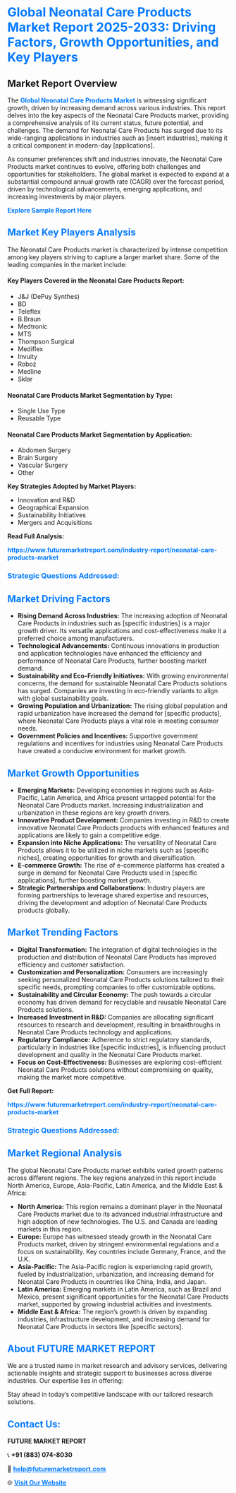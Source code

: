 <h1 style="color: #007BFF;">Global Neonatal Care Products Market Report 2025-2033: Driving Factors, Growth Opportunities, and Key Players</h1>

<section id="overview">
<h2>Market Report Overview</h2>
<p>The <a href="https://www.futuremarketreport.com/industry-report/neonatal-care-products-market" style="color: #007BFF; text-decoration: none;"><strong>Global Neonatal Care Products Market</strong></a> is witnessing significant growth, driven by increasing demand across various industries. This report delves into the key aspects of the Neonatal Care Products market, providing a comprehensive analysis of its current status, future potential, and challenges. The demand for Neonatal Care Products has surged due to its wide-ranging applications in industries such as [insert industries], making it a critical component in modern-day [applications].</p>
<p>As consumer preferences shift and industries innovate, the Neonatal Care Products market continues to evolve, offering both challenges and opportunities for stakeholders. The global market is expected to expand at a substantial compound annual growth rate (CAGR) over the forecast period, driven by technological advancements, emerging applications, and increasing investments by major players.</p>
</section>

<section id="overview">
<p><a href="https://www.futuremarketreport.com/request-sample/reportId=34038" style="color: #007BFF; text-decoration: none;"><strong>Explore Sample Report Here</strong></a></p>
</section>

<section id="key-players">
<h2 style="color: #007BFF;">Market Key Players Analysis</h2>
<p>The Neonatal Care Products market is characterized by intense competition among key players striving to capture a larger market share. Some of the leading companies in the market include:</p>
<h4>Key Players Covered in the Neonatal Care Products Report:</h4>
<ul><li>J&amp;J (DePuy Synthes)</li><li>BD</li><li>Teleflex</li><li>B.Braun</li><li>Medtronic</li><li>MTS</li><li>Thompson Surgical</li><li>Mediflex</li><li>Invuity</li><li>Roboz</li><li>Medline</li><li>Sklar</li></ul>
<h4>Neonatal Care Products Market Segmentation by Type:</h4>
<ul><li>Single Use Type</li><li>Reusable Type</li></ul>

<h4>Neonatal Care Products Market Segmentation by Application:</h4>
<ul><li>Abdomen Surgery</li><li>Brain Surgery</li><li>Vascular Surgery</li><li>Other</li></ul>
<p><strong>Key Strategies Adopted by Market Players:</strong></p>
<ul>
<li>Innovation and R&D</li>
<li>Geographical Expansion</li>
<li>Sustainability Initiatives</li>
<li>Mergers and Acquisitions</li>
</ul>
</section>

<section>
<p><strong>Read Full Analysis: </strong></p><a href="https://www.futuremarketreport.com/industry-report/neonatal-care-products-market" style="color: #007BFF; text-decoration: none;"><strong>https://www.futuremarketreport.com/industry-report/neonatal-care-products-market</strong></a>
<h3 style="color: #007BFF;">Strategic Questions Addressed:</h3>
</section>

<section id="driving-factors">
<h2 style="color: #007BFF;">Market Driving Factors</h2>
<ul>
<li><strong>Rising Demand Across Industries:</strong> The increasing adoption of Neonatal Care Products in industries such as [specific industries] is a major growth driver. Its versatile applications and cost-effectiveness make it a preferred choice among manufacturers.</li>
<li><strong>Technological Advancements:</strong> Continuous innovations in production and application technologies have enhanced the efficiency and performance of Neonatal Care Products, further boosting market demand.</li>
<li><strong>Sustainability and Eco-Friendly Initiatives:</strong> With growing environmental concerns, the demand for sustainable Neonatal Care Products solutions has surged. Companies are investing in eco-friendly variants to align with global sustainability goals.</li>
<li><strong>Growing Population and Urbanization:</strong> The rising global population and rapid urbanization have increased the demand for [specific products], where Neonatal Care Products plays a vital role in meeting consumer needs.</li>
<li><strong>Government Policies and Incentives:</strong> Supportive government regulations and incentives for industries using Neonatal Care Products have created a conducive environment for market growth.</li>
</ul>
</section>

<section id="growth-opportunities">
<h2 style="color: #007BFF;">Market Growth Opportunities</h2>
<ul>
<li><strong>Emerging Markets:</strong> Developing economies in regions such as Asia-Pacific, Latin America, and Africa present untapped potential for the Neonatal Care Products market. Increasing industrialization and urbanization in these regions are key growth drivers.</li>
<li><strong>Innovative Product Development:</strong> Companies investing in R&D to create innovative Neonatal Care Products products with enhanced features and applications are likely to gain a competitive edge.</li>
<li><strong>Expansion into Niche Applications:</strong> The versatility of Neonatal Care Products allows it to be utilized in niche markets such as [specific niches], creating opportunities for growth and diversification.</li>
<li><strong>E-commerce Growth:</strong> The rise of e-commerce platforms has created a surge in demand for Neonatal Care Products used in [specific applications], further boosting market growth.</li>
<li><strong>Strategic Partnerships and Collaborations:</strong> Industry players are forming partnerships to leverage shared expertise and resources, driving the development and adoption of Neonatal Care Products products globally.</li>
</ul>
</section>

<section id="trending-factors">
<h2 style="color: #007BFF;">Market Trending Factors</h2>
<ul>
<li><strong>Digital Transformation:</strong> The integration of digital technologies in the production and distribution of Neonatal Care Products has improved efficiency and customer satisfaction.</li>
<li><strong>Customization and Personalization:</strong> Consumers are increasingly seeking personalized Neonatal Care Products solutions tailored to their specific needs, prompting companies to offer customizable options.</li>
<li><strong>Sustainability and Circular Economy:</strong> The push towards a circular economy has driven demand for recyclable and reusable Neonatal Care Products solutions.</li>
<li><strong>Increased Investment in R&D:</strong> Companies are allocating significant resources to research and development, resulting in breakthroughs in Neonatal Care Products technology and applications.</li>
<li><strong>Regulatory Compliance:</strong> Adherence to strict regulatory standards, particularly in industries like [specific industries], is influencing product development and quality in the Neonatal Care Products market.</li>
<li><strong>Focus on Cost-Effectiveness:</strong> Businesses are exploring cost-efficient Neonatal Care Products solutions without compromising on quality, making the market more competitive.</li>
</ul>
</section>

<section>
<p><strong>Get Full Report: </strong></p><a href="https://www.futuremarketreport.com/industry-report/neonatal-care-products-market" style="color: #007BFF; text-decoration: none;"><strong>https://www.futuremarketreport.com/industry-report/neonatal-care-products-market</strong></a>
<h3 style="color: #007BFF;">Strategic Questions Addressed:</h3>
</section>


<section id="regional-analysis">
<h2 style="color: #007BFF;">Market Regional Analysis</h2>
<p>The global Neonatal Care Products market exhibits varied growth patterns across different regions. The key regions analyzed in this report include North America, Europe, Asia-Pacific, Latin America, and the Middle East & Africa:</p>
<ul>
<li><strong>North America:</strong> This region remains a dominant player in the Neonatal Care Products market due to its advanced industrial infrastructure and high adoption of new technologies. The U.S. and Canada are leading markets in this region.</li>
<li><strong>Europe:</strong> Europe has witnessed steady growth in the Neonatal Care Products market, driven by stringent environmental regulations and a focus on sustainability. Key countries include Germany, France, and the U.K.</li>
<li><strong>Asia-Pacific:</strong> The Asia-Pacific region is experiencing rapid growth, fueled by industrialization, urbanization, and increasing demand for Neonatal Care Products in countries like China, India, and Japan.</li>
<li><strong>Latin America:</strong> Emerging markets in Latin America, such as Brazil and Mexico, present significant opportunities for the Neonatal Care Products market, supported by growing industrial activities and investments.</li>
<li><strong>Middle East & Africa:</strong> The region’s growth is driven by expanding industries, infrastructure development, and increasing demand for Neonatal Care Products in sectors like [specific sectors].</li>
</ul>
</section>

<footer>
<h2 style="color: #007BFF;">About FUTURE MARKET REPORT</h2>
<p>We are a trusted name in market research and advisory services, delivering actionable insights and strategic support to businesses across diverse industries. Our expertise lies in offering:</p>

<p>Stay ahead in today’s competitive landscape with our tailored research solutions.</p>

<h2 style="color: #007BFF;">Contact Us:</h2>
<p><strong>FUTURE MARKET REPORT</strong></p>
<p>📞 <strong>+91 (883) 074-8030</strong></p>
<p>📧 <strong><a href="mailto:help@futuremarketreport.com" style="color: #007BFF;">help@futuremarketreport.com</a></strong></p>
<p>🌐 <strong><a href="https://www.futuremarketreport.com/" style="color: #007BFF;">Visit Our Website</a></strong></p>
</footer>